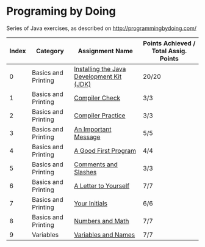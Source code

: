 # Programing by Doing
Series of Java exercises, as described on http://programmingbydoing.com/

| Index     | Category            | Assignment Name                               | Points Achieved / Total Assig. Points   |
|-----------|---------------------|-----------------------------------------------|-----------------------------------------|
| 0         | Basics and Printing | [Installing the Java Development Kit (JDK)](http://programmingbydoing.com/a/jdk-install.html)                                                                                 | 20/20                                   |
| 1         | Basics and Printing | [Compiler Check](http://programmingbydoing.com/a/compiler-check.html)                                                                                                         | 3/3                                     |
| 2         | Basics and Printing | [Compiler Practice](http://programmingbydoing.com/a/compiling-practice.html)                                                                                                  | 3/3                                      |
| 3         | Basics and Printing | [An Important Message](http://programmingbydoing.com/a/an-important-message.html)                                                                                             | 5/5                                     |
| 4         | Basics and Printing | [A Good First Program](http://programmingbydoing.com/a/a-good-first-program.html)                                                                                             | 4/4                                     |
| 5         | Basics and Printing | [Comments and Slashes](http://programmingbydoing.com/a/comments-and-slashes.html)                                                                                             | 3/3                                     |
| 6         | Basics and Printing | [A Letter to Yourself](http://programmingbydoing.com/a/letter-to-yourself.html)                                                                                               | 7/7                                     |
| 7         | Basics and Printing | [Your Initials](http://programmingbydoing.com/a/your-initials.html)                                                                                                           | 6/6                                     |
| 8         | Basics and Printing | [Numbers and Math](http://programmingbydoing.com/a/numbers-and-math.html)                                                                                                     | 7/7                                     |
| 9         | Variables | [Variables and Names](http://programmingbydoing.com/a/numbers-and-math.html)                                                                                                     | 7/7                                     |
